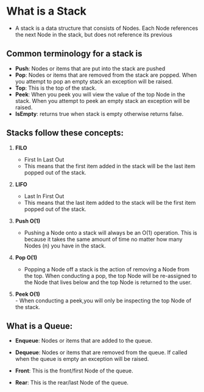 # What is a Stack
 - A stack is a data structure that consists of Nodes. Each Node references the next Node in the stack, but does not reference its previous 

 ## Common terminology for a stack is
  - **Push**: Nodes or items that are put into the stack are pushed
  - **Pop**: Nodes or items that are removed from the stack are popped. When you attempt to pop an empty stack an exception will be raised.
  - **Top**: This is the top of the stack.
  - **Peek**: When you peek you will view the value of the top Node in the stack. When you attempt to peek an empty stack an exception will be raised.
  - **IsEmpty**: returns true when stack is empty otherwise returns false.  
    
 ## Stacks follow these concepts:
  1. **FILO**          
   
     - First In Last Out
     - This means that the first item added in the stack will be the last item popped out of the stack. 

  2. **LIFO**
     - Last In First Out
     - This means that the last item added to the stack will be the first item popped out of the stack.
  3. **Push O(1)**  

     - Pushing a Node onto a stack will always be an O(1) operation. This is because it takes the same amount of time no matter how many Nodes (n) you have in the stack.
  4. **Pop O(1)**   

     - Popping a Node off a stack is the action of removing a Node from the top. When conducting a pop, the top Node will be re-assigned to the Node that lives below and the top Node is returned to the user.     

   5. **Peek O(1)**     
     - When conducting a peek,you will only be inspecting the top Node of the stack.
## What is a Queue: 

 - **Enqueue**: Nodes or items that are added to the queue. 

 - **Dequeue**: Nodes or items that are removed from the queue. If called when the queue is empty an exception will be raised.  

 - **Front**: This is the front/first Node of the queue.    

 - **Rear**: This is the rear/last Node of the queue.
 